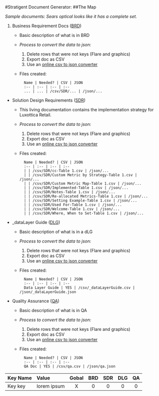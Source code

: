 #Stratigent Document Generator:
##The Map

_Sample documents: Sears optical looks like it has a complete set._

1. Business Requirement Docs ([BRD](https://www.dropbox.com/s/3ul75hyeezwkifh/Sears%20Optical%20Business%20Requirements.xlsx?dl=0 (edited)))
	* Basic description of what is in BRD
	* _Process to convert the data to json:_
		1. Delete rows that were not keys (Flare and graphics)
		2. Export doc as CSV
		3. Use an [online csv to json converter](http://www.csvjson.com/csv2json)
	* Files created:

			Name | Needed? | CSV | JSON
			:-- | :-- | :-- | :--
			... | ... | /csv/SDR/... | /json/...

* Solution Design Requirements ([SDR](https://www.dropbox.com/s/mcordxd0da1913f/Luxottica%20Global%20SDR-Sears%20Optical.xlsx?dl=0))
	* This living documentation contains the implementation strategy for  Luxottica Retail.
	* _Process to convert the data to json:_
		1. Delete rows that were not keys (Flare and graphics)
		2. Export doc as CSV
		3. Use an [online csv to json converter](http://www.csvjson.com/csv2json)
	* Files created:

			Name | Needed? | CSV | JSON
			:-- | :-- | :-- | :--
			| | /csv/SDR/cc-Table 1.csv | /json/...
			| | /csv/SDR/Custom Metric by Strategy-Table 1.csv | /json/...
			| | /csv/SDR/Custom Metric Map-Table 1.csv | /json/...
			| | /csv/SDR/Implemented-Table 1.csv | /json/...
			| | /csv/SDR/Notes-Table 1.csv | /json/...
			| | /csv/SDR/Re-allocated Metrics-Table 1.csv | /json/...
			| | /csv/SDR/Setting Example-Table 1.csv | /json/...
			| | /csv/SDR/Used For-Table 1.csv | /json/...
			| | /csv/SDR/Welcome-Table 1.csv | /json/...
			| | /csv/SDR/Where, When to Set-Table 1.csv | /json/...

* _dataLayer Guide ([DLG](https://www.dropbox.com/s/dqxq78nrmcdzk46/SearsOptical-Data%20Layer%20Map-150327.xlsx?dl=0))
	* Basic description of what is in a dLG 
	* _Process to convert the data to json:_
		1. Delete rows that were not keys (Flare and graphics)
		2. Export doc as CSV
		3. Use an [online csv to json converter](http://www.csvjson.com/csv2json)
	* Files created:

			Name | Needed? | CSV | JSON
			:-- | :-- | :-- | :--
			Data Layer Guide | YES | /csv/_dataLayerGuide.csv | /json/_dataLayerGuide.json

* Quality Assurance ([QA](https://www.dropbox.com/s/aser78zvyv13ip8/Sears%20Optical%20-%20DEV%20Testing%206.15.xlsx?dl=0))
	* Basic description of what is in QA 
	* _Process to convert the data to json:_
		1. Delete rows that were not keys (Flare and graphics)
		2. Export doc as CSV
		3. Use an [online csv to json converter](http://www.csvjson.com/csv2json)
	* Files created:

			Name | Needed? | CSV | JSON
			:-- | :-- | :-- | :--
			QA Doc | YES | /csv/qa.csv | /json/qa.json 


Key Name | Value | Gobal | BRD | SDR | DLG | QA
:-- | :-- | :-: | :-: | :-: | :-: | :-:
Key key | lorem ipsum | X | 0 | 0 | 0 | 0